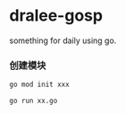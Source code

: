 # dralee-gosp
something for daily using go.

### 创建模块
```bash
go mod init xxx
```

```bash
go run xx.go
```
